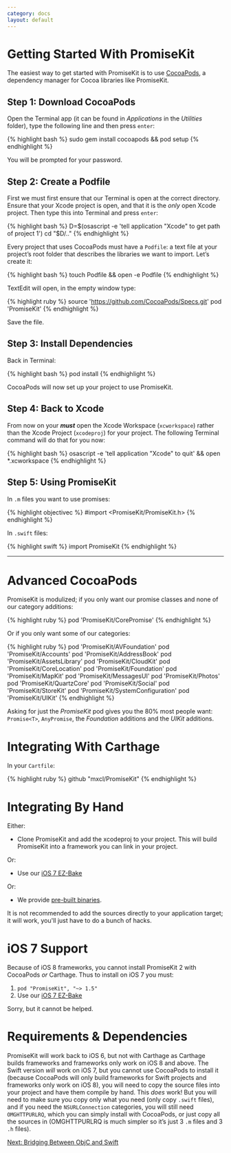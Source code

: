 ```yaml
---
category: docs
layout: default
---
```


# Getting Started With PromiseKit

The easiest way to get started with PromiseKit is to use [CocoaPods](http://cocoapods.org), a dependency manager for Cocoa libraries like PromiseKit. 

## Step 1: Download CocoaPods

Open the Terminal app (it can be found in *Applications* in the *Utilities* folder), type the following line and then press `enter`:

{% highlight bash %}
sudo gem install cocoapods && pod setup
{% endhighlight %}

You will be prompted for your password.

## Step 2: Create a Podfile

First we must first ensure that our Terminal is open at the correct directory. Ensure that your Xcode project is open, and that it is the *only* open Xcode project. Then type this into Terminal and press `enter`:

{% highlight bash %}
D=$(osascript -e 'tell application "Xcode" to get path of project 1') cd "$D/.."
{% endhighlight %}

Every project that uses CocoaPods must have a `Podfile`: a text file at your project’s root folder that describes the libraries we want to import. Let’s create it:

{% highlight bash %}
touch Podfile && open -e Podfile
{% endhighlight %}

TextEdit will open, in the empty window type:

{% highlight ruby %}
source 'https://github.com/CocoaPods/Specs.git'
pod 'PromiseKit'
{% endhighlight %}

Save the file.

## Step 3: Install Dependencies

Back in Terminal:

{% highlight bash %}
pod install
{% endhighlight %}

CocoaPods will now set up your project to use PromiseKit.

## Step 4: Back to Xcode

From now on your ***must*** open the Xcode Workspace (`xcworkspace`) rather than the Xcode Project (`xcodeproj`) for your project. The following Terminal command will do that for you now:

{% highlight bash %}
osascript -e 'tell application "Xcode" to quit' && open *.xcworkspace
{% endhighlight %}

## Step 5: Using PromiseKit

In `.m` files you want to use promises:

{% highlight objectivec %}
#import <PromiseKit/PromiseKit.h>
{% endhighlight %}

In `.swift` files:

{% highlight swift %}
import PromiseKit
{% endhighlight %}

<hr>

# Advanced CocoaPods

PromiseKit is modulized; if you only want our promise classes and none of our category additions:

{% highlight ruby %}
pod 'PromiseKit/CorePromise'
{% endhighlight %}

Or if you only want some of our categories:

{% highlight ruby %}
pod 'PromiseKit/AVFoundation'
pod 'PromiseKit/Accounts'
pod 'PromiseKit/AddressBook'
pod 'PromiseKit/AssetsLibrary'
pod 'PromiseKit/CloudKit'
pod 'PromiseKit/CoreLocation'
pod 'PromiseKit/Foundation'
pod 'PromiseKit/MapKit'
pod 'PromiseKit/MessagesUI'
pod 'PromiseKit/Photos'
pod 'PromiseKit/QuartzCore'
pod 'PromiseKit/Social'
pod 'PromiseKit/StoreKit'
pod 'PromiseKit/SystemConfiguration'
pod 'PromiseKit/UIKit'
{% endhighlight %}

<aside>
Asking for just the <i>PromiseKit</i> pod gives you the 80% most people want: <code>Promise&lt;T&gt;</code>, <code>AnyPromise</code>, the <i>Foundation</i> additions and the <i>UIKit</i> additions.
</aside>


# Integrating With Carthage

In your `Cartfile`:

{% highlight ruby %}
github "mxcl/PromiseKit"
{% endhighlight %}


# Integrating By Hand

Either:

* Clone PromiseKit and add the xcodeproj to your project. This will build PromiseKit into a framework you can link in your project.

Or:

* Use our [iOS 7 EZ-Bake](https://github.com/PromiseKit/EZiOS7)

Or:

* We provide [pre-built binaries](https://github.com/mxcl/PromiseKit/releases).

It is not recommended to add the sources directly to your application target; it will work, you'll just have to do a bunch of hacks.


# iOS 7 Support

Because of iOS 8 frameworks, you cannot install PromiseKit 2 with CocoaPods *or* Carthage. Thus to install on iOS 7 you must:

 1. `pod "PromiseKit", "~> 1.5"`
 2. Use our [iOS 7 EZ-Bake](https://github.com/PromiseKit/EZiOS7)

Sorry, but it cannot be helped.

# Requirements & Dependencies

PromiseKit will work back to iOS 6, but not with Carthage as Carthage builds frameworks and frameworks only work on iOS 8 and above. The Swift version *will* work on iOS 7, but you cannot use CocoaPods to install it (because CocoaPods will only build frameworks for Swift projects and frameworks only work on iOS 8), you will need to copy the source files into your project and have them compile by hand. This *does* work! But you will need to make sure you copy only what you need (only copy `.swift` files), and if you need the `NSURLConnection` categories, you will still need `OMGHTTPURLRQ`, which you can simply install with CocoaPods, or just copy all the sources in (OMGHTTPURLRQ is much simpler so it’s just 3 `.m` files and 3 `.h` files).

<div><a class="pagination" href="/language-bridging">Next: Bridging Between ObjC and Swift</a></div>
